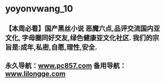 # yoyonvwang_10
【本周必看】国产黑丝小说
恶魔六点,品评交流国内亚文化,
字母圈同好交友,绿色健康亚文化社区.
我们的宗旨是:成年,私密,自愿,理性,安全. 
----------------------------
永久导航：www.pc857.com
备用导航：www.lilongge.com
-------------------------------
